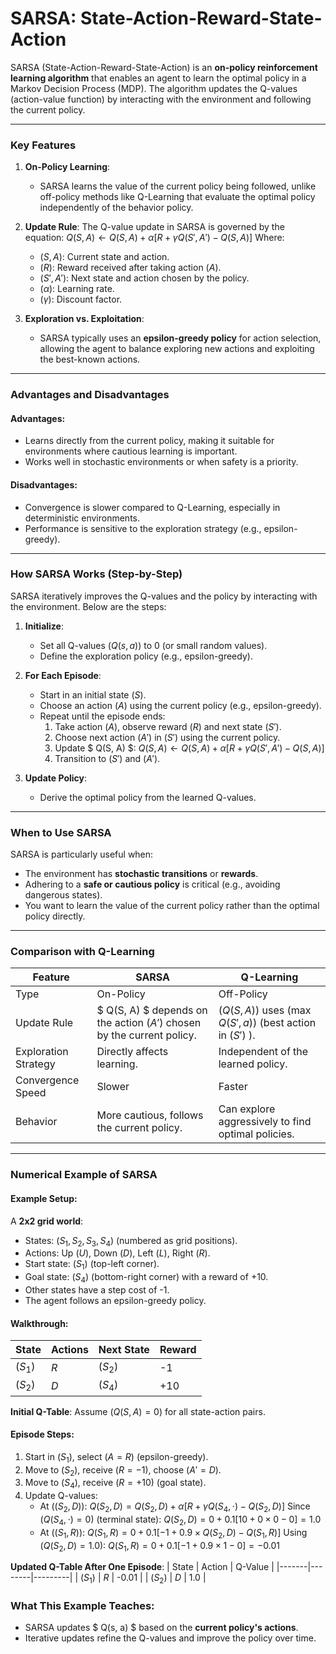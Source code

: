# SARSA: State-Action-Reward-State-Action

SARSA (State-Action-Reward-State-Action) is an **on-policy reinforcement learning algorithm** that enables an agent to learn the optimal policy in a Markov Decision Process (MDP). The algorithm updates the Q-values (action-value function) by interacting with the environment and following the current policy.

---

### Key Features
1. **On-Policy Learning**: 
   - SARSA learns the value of the current policy being followed, unlike off-policy methods like Q-Learning that evaluate the optimal policy independently of the behavior policy.

2. **Update Rule**:
   The Q-value update in SARSA is governed by the equation:
   $Q(S, A) \leftarrow Q(S, A) + \alpha \left[ R + \gamma Q(S', A') - Q(S, A) \right]$
   Where:
   - $( S, A )$: Current state and action.
   - $( R )$: Reward received after taking action $( A )$.
   - $( S', A' )$: Next state and action chosen by the policy.
   - $( \alpha )$: Learning rate.
   - $( \gamma )$: Discount factor.

3. **Exploration vs. Exploitation**:
   - SARSA typically uses an **epsilon-greedy policy** for action selection, allowing the agent to balance exploring new actions and exploiting the best-known actions.

---

### Advantages and Disadvantages

#### Advantages:
- Learns directly from the current policy, making it suitable for environments where cautious learning is important.
- Works well in stochastic environments or when safety is a priority.

#### Disadvantages:
- Convergence is slower compared to Q-Learning, especially in deterministic environments.
- Performance is sensitive to the exploration strategy (e.g., epsilon-greedy).

---

### How SARSA Works (Step-by-Step)

SARSA iteratively improves the Q-values and the policy by interacting with the environment. Below are the steps:

1. **Initialize**:
   - Set all Q-values $( Q(s, a) )$ to 0 (or small random values).
   - Define the exploration policy (e.g., epsilon-greedy).

2. **For Each Episode**:
   - Start in an initial state $( S )$.
   - Choose an action $( A )$ using the current policy (e.g., epsilon-greedy).
   - Repeat until the episode ends:
     1. Take action $( A )$, observe reward $( R )$ and next state $( S' )$.
     2. Choose next action $( A' )$ in $( S' )$ using the current policy.
     3. Update $ Q(S, A) $:
        $Q(S, A) \leftarrow Q(S, A) + \alpha \left[ R + \gamma Q(S', A') - Q(S, A) \right]$
     4. Transition to $( S' )$ and $( A' )$.

3. **Update Policy**:
   - Derive the optimal policy from the learned Q-values.

---

### When to Use SARSA

SARSA is particularly useful when:
- The environment has **stochastic transitions** or **rewards**.
- Adhering to a **safe or cautious policy** is critical (e.g., avoiding dangerous states).
- You want to learn the value of the current policy rather than the optimal policy directly.

---

### Comparison with Q-Learning

| Feature               | SARSA                       | Q-Learning                |
|-----------------------|----------------------------|--------------------------|
| Type                 | On-Policy                  | Off-Policy               |
| Update Rule          | $ Q(S, A) $ depends on the action $( A' )$ chosen by the current policy. | $( Q(S, A) )$ uses $( \max Q(S', a) )$ (best action in $( S' )$ ). |
| Exploration Strategy  | Directly affects learning. | Independent of the learned policy. |
| Convergence Speed    | Slower                     | Faster                   |
| Behavior             | More cautious, follows the current policy. | Can explore aggressively to find optimal policies. |

---

### Numerical Example of SARSA

#### Example Setup:
A **2x2 grid world**:
- States: $( S_1, S_2, S_3, S_4 )$ (numbered as grid positions).
- Actions: Up $(U)$, Down $(D)$, Left $(L)$, Right $(R)$.
- Start state: $( S_1 )$ (top-left corner).
- Goal state: $( S_4 )$ (bottom-right corner) with a reward of +10.
- Other states have a step cost of -1.
- The agent follows an epsilon-greedy policy.

#### Walkthrough:

| State | Actions | Next State | Reward |
|-------|---------|------------|--------|
| $( S_1 )$ | $R$ | $( S_2 )$ | -1 |
| $( S_2 )$ | $D$ | $( S_4 )$ | +10 |

**Initial Q-Table**:
Assume $( Q(S, A) = 0 )$ for all state-action pairs.

#### Episode Steps:
1. Start in $( S_1 )$, select $( A = R )$ (epsilon-greedy).
2. Move to $( S_2 )$, receive $( R = -1 )$, choose $( A' = D )$.
3. Move to $( S_4 )$, receive $( R = +10 )$ (goal state).
4. Update Q-values:
   - At $( (S_2, D) )$:
     $Q(S_2, D) = Q(S_2, D) + \alpha \left[ R + \gamma Q(S_4, \cdot) - Q(S_2, D) \right]$
     Since $( Q(S_4, \cdot) = 0 )$ (terminal state):
     $Q(S_2, D) = 0 + 0.1 \left[ 10 + 0 \times 0 - 0 \right] = 1.0$
   - At $( (S_1, R) )$:
     $Q(S_1, R) = 0 + 0.1 \left[ -1 + 0.9 \times Q(S_2, D) - Q(S_1, R) \right]$
     Using $( Q(S_2, D) = 1.0 )$:
     $Q(S_1, R) = 0 + 0.1 \left[ -1 + 0.9 \times 1 - 0 \right] = -0.01$

**Updated Q-Table After One Episode**:
| State | Action | Q-Value |
|-------|--------|---------|
| $( S_1 )$ | $R$ | -0.01   |
| $( S_2 )$ | $D$ | 1.0     |

### What This Example Teaches:
- SARSA updates $ Q(s, a) $ based on the **current policy's actions**.
- Iterative updates refine the Q-values and improve the policy over time.
